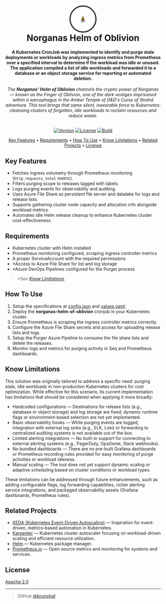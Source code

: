 <h1 align="center">
  <br>
  <div style="width:80px; height:80px; border-radius:50%; overflow:hidden; border:4px solid #333; margin: 0 auto; display:flex; align-items:center; justify-content:center;">
    <img src="src/resources/norganas.png" alt="Norganas Helm of Oblivion" style="width:30%; height:30%; object-fit:contain;">
  </div>
  Norganas Helm of Oblivion
  <br>
</h1>

<h4 align="center">
  A Kubernetes CronJob was implemented to identify and purge stale deployments or workloads by analyzing ingress metrics from Prometheus over a specified interval to determine if the workload was idle or unused. The application compiled a list of idle workloads and forwarded it to a database or an object storage service for reporting or automated deletion.
</h4>

<div align="center">
<em>
The <strong>Norganas' Helm of Oblivion</strong> channels the cryptic power of Norganas — known as the Finger of Oblivion, one of the dark vestiges imprisoned within a sarcophagus in the Amber Temple of D&D's Curse of Strahd adventure. This tool brings that same silent, inexorable force to Kubernetes: cleansing clusters of forgotten, idle workloads to reclaim resources and reduce waste.
</em>
</div>

<br>

<p align="center">
  <a href="#"><img src="https://img.shields.io/badge/version-1.0.0-blue.svg" alt="Version"></a>
    <a href="#"><img src="https://img.shields.io/github/license/brunohaf/norganas-helm-oblivion" alt="License"></a>
  <a href="#"><img src="https://img.shields.io/badge/build-passing-brightgreen.svg" alt="Build"></a>
</p>

<p align="center">
  <a href="#key-features">Key Features</a> •
  <a href="#requirements">Requirements</a> •
  <a href="#how-to-use">How To Use</a> •
  <a href="#know-limitations">Know Limitations</a> •
  <a href="#related-projects">Related Projects</a> •
  <a href="#license">License</a>
</p>

## Key Features

- Fetches ingress volumetry through Prometheus monitoring (`http_requests_total` metric).  
- Filters purging scope to releases tagged with labels.  
- Logs purging events for observability and auditing.  
- Uses Azure File Share as persistent file server and datalake for logs and release lists.  
- Supports gathering cluster node capacity and allocation info alongside workload metrics.  
- Automates idle Helm release cleanup to enhance Kubernetes cluster cost-effectiveness.  

## Requirements

- Kubernetes cluster with Helm installed  
- Prometheus monitoring configured, scraping ingress controller metrics  
- A proper ServiceAccount with the required permissions  
- *Access to Azure File Share for list and log storage  
- *Azure DevOps Pipelines configured for the Purger process
  
> <em>*See [Know Limitations](#know-limitations).</em>

## How To Use

1. Setup the specifications at [config.json](src/configs/configs.json) and [values.yaml](charts/norganas-helm-oblivion/values.yaml).
2. Deploy the **norganas-helm-of-oblivion** cronjob in your Kubernetes cluster.  
3. Ensure Prometheus is scraping the ingress controller metrics correctly.  
4. Configure the Azure File Share secrets and access for uploading release lists and logs.  
5. Setup the Purger Azure Pipeline to consume the file share lists and delete the releases.  
6. Monitor logs and metrics for purging activity in Seq and Prometheus dashboards.  

## Know Limitations

This solution was originally tailored to address a specific need: purging stale, idle workloads in non-production Kubernetes clusters for cost optimization. While effective for this scenario, its current implementation has limitations that should be considered when applying it more broadly:

- Hardcoded configurations — Destinations for release lists (e.g., database or object storage) and log storage are fixed; dynamic runtime flags or environment-based selection are not yet implemented.
- Basic observability hooks — While purging events are logged, integration with external log sinks (e.g., ELK, Loki) or forwarding to centralized auditing systems is not available out of the box.
- Limited alerting integrations — No built-in support for connecting to external alerting systems (e.g., PagerDuty, OpsGenie, Slack webhooks).
- No bundled dashboards — There are no pre-built Grafana dashboards or Prometheus recording rules provided for easy monitoring of purge activities or workload idleness.
- Manual scaling — The tool does not yet support dynamic scaling or adaptive scheduling based on cluster conditions or workload types.

These limitations can be addressed through future enhancements, such as adding configurable flags, log forwarding capabilities, richer alerting service integrations, and packaged observability assets (Grafana dashboards, Prometheus rules).

## Related Projects

- [KEDA (Kubernetes Event-Driven Autoscaling)](https://keda.sh/) — Inspiration for event-driven, metrics-based automation in Kubernetes.  
- [Karpenter](https://karpenter.sh/) — Kubernetes cluster autoscaler focusing on workload-driven scaling and efficient resource utilization.  
- [Helm](https://helm.sh/) — Kubernetes package manager.  
- [Prometheus.io](https://prometheus.io/docs/prometheus) — Open source metrics and monitoring for systems and services.

## License

[Apache 2.0](LICENSE)

---

> GitHub [@brunohaf](https://github.com/brunohaf)
